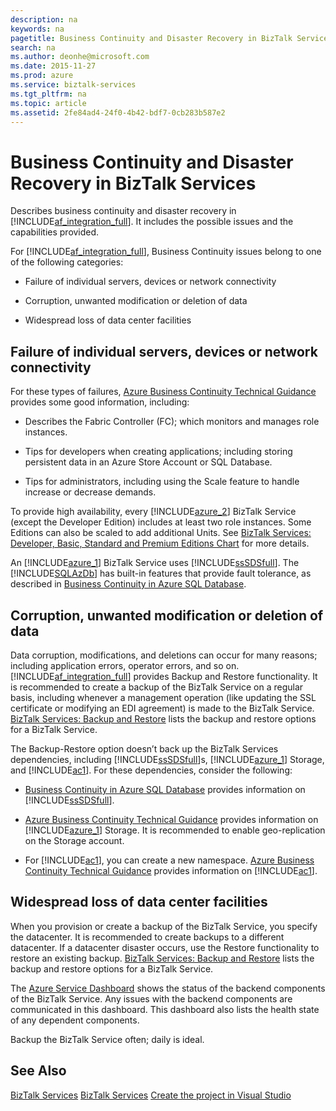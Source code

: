 ```yaml
---
description: na
keywords: na
pagetitle: Business Continuity and Disaster Recovery in BizTalk Services
search: na
ms.author: deonhe@microsoft.com
ms.date: 2015-11-27
ms.prod: azure
ms.service: biztalk-services
ms.tgt_pltfrm: na
ms.topic: article
ms.assetid: 2fe84ad4-24f0-4b42-bdf7-0cb283b587e2
---
```

# Business Continuity and Disaster Recovery in BizTalk Services
Describes business continuity and disaster recovery in [!INCLUDE[af_integration_full](/Token/af_integration_full_md.md)]. It includes the possible issues and the capabilities provided.

For [!INCLUDE[af_integration_full](/Token/af_integration_full_md.md)], Business Continuity issues belong to one of the following categories:

- Failure of individual servers, devices or network connectivity

- Corruption, unwanted modification or deletion of data

- Widespread loss of data center facilities

## Failure of individual servers, devices or network connectivity
For these types of failures, [Azure Business Continuity Technical Guidance](http://go.microsoft.com/fwlink/p/?LinkID=309061) provides some good information, including:

- Describes the Fabric Controller (FC); which monitors and manages role instances.

- Tips for developers when creating applications; including storing persistent data in an Azure Store Account or SQL Database.

- Tips for administrators, including using the Scale feature to handle increase or decrease demands.

To provide high availability, every [!INCLUDE[azure_2](/Token/azure_2_md.md)] BizTalk Service (except the Developer Edition) includes at least two role instances. Some Editions can also be scaled to add additional Units. See [BizTalk Services: Developer, Basic, Standard and Premium Editions Chart](http://go.microsoft.com/fwlink/p/?LinkID=302279) for more details.

An [!INCLUDE[azure_1](/Token/azure_1_md.md)] BizTalk Service uses [!INCLUDE[ssSDSfull](/Token/ssSDSfull_md.md)]. The [!INCLUDE[SQLAzDb](/Token/SQLAzDb_md.md)] has built-in features that provide fault tolerance, as described in [Business Continuity in Azure SQL Database](http://msdn.microsoft.com/library/windowsazure/hh852669.aspx).

## Corruption, unwanted modification or deletion of data
Data corruption, modifications, and deletions can occur for many reasons; including application errors, operator errors, and so on. [!INCLUDE[af_integration_full](/Token/af_integration_full_md.md)] provides Backup and Restore functionality. It is recommended to create a backup of the BizTalk Service on a regular basis, including whenever a management operation (like updating the SSL certificate or modifying an EDI agreement) is made to the BizTalk Service. [BizTalk Services: Backup and Restore](http://go.microsoft.com/fwlink/p/?LinkID=329873) lists the backup and restore options for a BizTalk Service.

The Backup-Restore option doesn’t back up the BizTalk Services dependencies, including [!INCLUDE[ssSDSfull](/Token/ssSDSfull_md.md)]s, [!INCLUDE[azure_1](/Token/azure_1_md.md)] Storage, and [!INCLUDE[ac1](/Token/ac1_md.md)]. For these dependencies, consider the following:

- [Business Continuity in Azure SQL Database](http://msdn.microsoft.com/library/windowsazure/hh852669.aspx) provides information on [!INCLUDE[ssSDSfull](/Token/ssSDSfull_md.md)].

- [Azure Business Continuity Technical Guidance](http://go.microsoft.com/fwlink/p/?LinkID=309061) provides information on [!INCLUDE[azure_1](/Token/azure_1_md.md)] Storage. It is recommended to enable geo-replication on the Storage account.

- For [!INCLUDE[ac1](/Token/ac1_md.md)], you can create a new namespace. [Azure Business Continuity Technical Guidance](http://go.microsoft.com/fwlink/p/?LinkID=309061) provides information on [!INCLUDE[ac1](/Token/ac1_md.md)].

## Widespread loss of data center facilities
When you provision or create a backup of the BizTalk Service, you specify the datacenter. It is recommended to create backups to a different datacenter. If a datacenter disaster occurs, use the Restore functionality to restore an existing backup. [BizTalk Services: Backup and Restore](http://go.microsoft.com/fwlink/p/?LinkID=329873) lists the backup and restore options for a BizTalk Service.

The [Azure Service Dashboard](http://www.windowsazure.com/support/service-dashboard/) shows the status of the backend components of the BizTalk Service. Any issues with the backend components are communicated in this dashboard. This dashboard also lists the health state of any dependent components.

Backup the BizTalk Service often; daily is ideal.

## See Also
[BizTalk Services](/Topic/BizTalk_Services.md)
[BizTalk Services](/Topic/BizTalk_Services.md)
[Create the project in Visual Studio](/Topic/Create_the_project_in_Visual_Studio.md)

